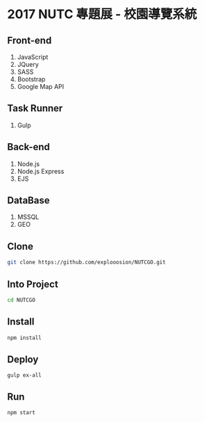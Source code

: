 # 2017 NUTC 專題展 - 校園導覽系統

## Front-end
1. JavaScript
2. JQuery
3. SASS
4. Bootstrap
5. Google Map API

## Task Runner
1. Gulp

## Back-end
1. Node.js
2. Node.js Express
3. EJS

## DataBase
1. MSSQL
2. GEO

## Clone
```bash
git clone https://github.com/explooosion/NUTCGO.git
```

## Into Project
```bash
cd NUTCGO
```

## Install
```bash
npm install
```

## Deploy
```
gulp ex-all
```

## Run
```bash
npm start
```
